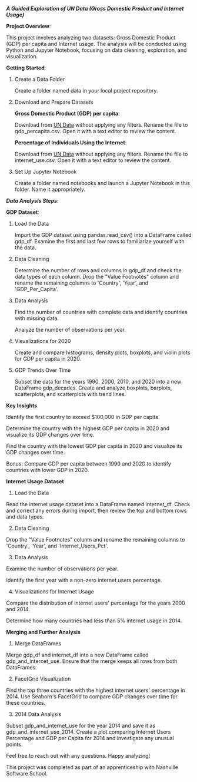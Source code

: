 ***A Guided Exploration of UN Data (Gross Domestic Product and Internet Usage)***

**Project Overview**:

This project involves analyzing two datasets: Gross Domestic Product (GDP) per capita and Internet usage. The analysis will be conducted using Python and Jupyter Notebook, focusing on data cleaning, exploration, and visualization.

**Getting Started**:

1. Create a Data Folder

	Create a folder named data in your local project repository.

2. Download and Prepare Datasets

	**Gross Domestic Product (GDP) per capita**:

	Download from [UN Data](https://data.un.org/Data.aspx?d=WDI&f=Indicator_Code%3aNY.GDP.PCAP.PP.KD) without applying any filters. Rename the file to gdp_percapita.csv. Open it with a text editor to review the content.

	**Percentage of Individuals Using the Internet**:

	Download from [UN Data](https://data.un.org/Data.aspx?d=ITU&f=ind1Code%3aI99H) without applying any filters. Rename the file to internet_use.csv. Open it with a text editor to review the content.

3. Set Up Jupyter Notebook
   
	Create a folder named notebooks and launch a Jupyter Notebook in this folder. Name it appropriately.

***Data Analysis Steps***:

**GDP Dataset**:

1. Load the Data
   
	Import the GDP dataset using pandas.read_csv() into a DataFrame called gdp_df. Examine the first and last few rows to familiarize yourself with the data.

2. Data Cleaning
   
	Determine the number of rows and columns in gdp_df and check the data types of each column. Drop the "Value Footnotes" column and rename the remaining 		columns to 'Country', 'Year', and 'GDP_Per_Capita'.

3. Data Analysis

	Find the number of countries with complete data and identify countries with missing data.

	Analyze the number of observations per year.
4. Visualizations for 2020

	Create and compare histograms, density plots, boxplots, and violin plots for GDP per capita in 2020.

5. GDP Trends Over Time

	Subset the data for the years 1990, 2000, 2010, and 2020 into a new DataFrame gdp_decades. Create and analyze boxplots, barplots, scatterplots, and scatterplots with trend lines.

**Key Insights**

  Identify the first country to exceed $100,000 in GDP per capita.
 
  Determine the country with the highest GDP per capita in 2020 and visualize its GDP changes over time.
 
  Find the country with the lowest GDP per capita in 2020 and visualize its GDP changes over time.

  Bonus: Compare GDP per capita between 1990 and 2020 to identify countries with lower GDP in 2020.
 
**Internet Usage Dataset**

1. Load the Data
   
Read the internet usage dataset into a DataFrame named internet_df. Check and correct any errors during import, then review the top and bottom rows and data types.

2. Data Cleaning
   
Drop the "Value Footnotes" column and rename the remaining columns to 'Country', 'Year', and 'Internet_Users_Pct'.

3. Data Analysis

 Examine the number of observations per year.
 
 Identify the first year with a non-zero internet users percentage.
 
4. Visualizations for Internet Usage

 Compare the distribution of internet users' percentage for the years 2000 and 2014.

 Determine how many countries had less than 5% internet usage in 2014.
 
**Merging and Further Analysis**
1. Merge DataFrames

 Merge gdp_df and internet_df into a new DataFrame called gdp_and_internet_use. Ensure that the merge keeps all rows from both DataFrames.

2. FacetGrid Visualization

 Find the top three countries with the highest internet users' percentage in 2014. Use Seaborn's FacetGrid to compare GDP changes over time for these countries.

3. 2014 Data Analysis

 Subset gdp_and_internet_use for the year 2014 and save it as gdp_and_internet_use_2014. Create a plot comparing Internet Users Percentage and GDP per Capita for 2014 and investigate any unusual points.

Feel free to reach out with any questions. Happy analyzing!

This project was completed as part of an apprenticeship with Nashville Software School.
